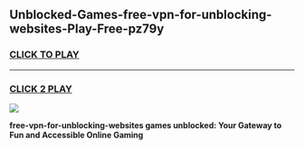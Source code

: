 
## Unblocked-Games-free-vpn-for-unblocking-websites-Play-Free-pz79y
<h3>
<a href="https://premium76.site?title=free-vpn-for-unblocking-websites&ref=18A1">CLICK TO PLAY</a></h3>
<hr>

<h3>
<a href="https://premium76.site?title=free-vpn-for-unblocking-websites&ref=18A1">CLICK 2 PLAY</a>
  
</h3>

<a href="https://premium76.site?title=free-vpn-for-unblocking-websites&ref=18A1"><img src="https://clearcache.store/games.png"></a>


**free-vpn-for-unblocking-websites games unblocked: Your Gateway to Fun and Accessible Online Gaming**
